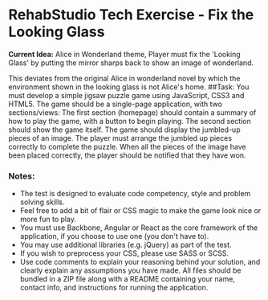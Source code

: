 # RehabStudio Tech Exercise - Fix the Looking Glass
__Current Idea:__ Alice in Wonderland theme, Player must fix the 'Looking Glass' by putting the mirror sharps back to show an image of wonderland.

This deviates from the original Alice in wonderland novel by which the environment shown in the looking glass is not Alice's home.
##Task:
You must develop a simple jigsaw puzzle game using JavaScript, CSS3 and HTML5. The game should be a single-page application, with two sections/views:
The first section (homepage) should contain a summary of how to play the game, with a button to begin playing.
The second section should show the game itself. The game should display the jumbled-up pieces of an image. The player must arrange the jumbled up pieces correctly to complete the puzzle. When all the pieces of the image have been placed correctly, the player should be notified that they have won.

### Notes:
- The test is designed to evaluate code competency, style and problem solving skills.
- Feel free to add a bit of flair or CSS magic to make the game look nice or more fun to play.
- You must use Backbone, Angular or React as the core framework of the application, if you choose to use one (you don't have to).
- You may use additional libraries (e.g. jQuery) as part of the test.
- If you wish to preprocess your CSS, please use SASS or SCSS.
- Use code comments to explain your reasoning behind your solution, and clearly explain any assumptions you have made.
All files should be bundled in a ZIP file along with a README containing your name, contact info, and instructions for running the application.
